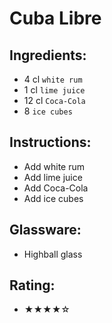 # Cuba Libre

## Ingredients:
- 4 cl `white rum`
- 1 cl `lime juice`
- 12 cl `Coca-Cola`
- 8 `ice cubes`

## Instructions:
- Add white rum
- Add lime juice
- Add Coca-Cola
- Add ice cubes

## Glassware:
- Highball glass

## Rating:
- ★★★★☆